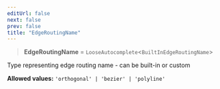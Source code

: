 ```yaml
---
editUrl: false
next: false
prev: false
title: "EdgeRoutingName"
---
```


> **EdgeRoutingName** = `LooseAutocomplete`\<`BuiltInEdgeRoutingName`\>

Type representing edge routing name - can be built-in or custom

**Allowed values:** `'orthogonal' | 'bezier' | 'polyline'`
